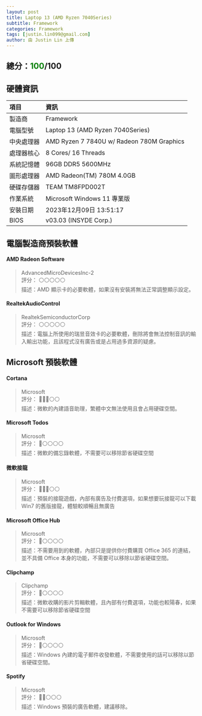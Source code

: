 ```yaml
---
layout: post
title: Laptop 13 (AMD Ryzen 7040Series)
subtitle: Framework
categories: Framework
tags: [justin.lin099@gmail.com]
author: 由 Justin Lin 上傳
---
```


<h2>總分：<font color="green">100</font>/100</h2>

## 硬體資訊

| 項目 | 資訊 |
| :------ | :--- |
| 製造商 | Framework |
| 電腦型號 | Laptop 13 (AMD Ryzen 7040Series) |
| 中央處理器 | AMD Ryzen 7 7840U w/ Radeon  780M Graphics |
| 處理器核心 | 8 Cores/ 16 Threads |
| 系統記憶體 | 96GB DDR5 5600MHz |
| 圖形處理器 | AMD Radeon(TM) 780M 4.0GB |
| 硬碟存儲器 | TEAM TM8FPD002T |
| 作業系統 | Microsoft Windows 11 專業版 |
| 安裝日期 | 2023年12月09日 13:51:17 |
| BIOS | v03.03 (INSYDE Corp.) |

## 電腦製造商預裝軟體
#### AMD Radeon Software
> AdvancedMicroDevicesInc-2  
> 評分： ⚪⚪⚪⚪⚪  
> 描述：AMD 顯示卡的必要軟體，如果沒有安裝將無法正常調整顯示設定。  

#### RealtekAudioControl
> RealtekSemiconductorCorp  
> 評分： ⚪⚪⚪⚪⚪  
> 描述：電腦上所使用的瑞昱音效卡的必要軟體，刪除將會無法控制音訊的輸入輸出功能，且該程式沒有廣告或是占用過多資源的疑慮。  

## Microsoft 預裝軟體
#### Cortana
> Microsoft  
> 評分： 🔴🔴🔴⚪⚪  
> 描述：微軟的內建語音助理，繁體中文無法使用且會占用硬碟空間。  

#### Microsoft Todos
> Microsoft  
> 評分： 🔴⚪⚪⚪⚪  
> 描述：微軟的備忘錄軟體，不需要可以移除節省硬碟空間  

#### 微軟接龍
> Microsoft  
> 評分： 🔴🔴🔴⚪⚪  
> 描述：預裝的接龍遊戲，內部有廣告及付費選項，如果想要玩接龍可以下載 Win7 的舊版接龍，體驗較順暢且無廣告  

#### Microsoft Office Hub
> Microsoft  
> 評分： 🔴⚪⚪⚪⚪  
> 描述：不需要用到的軟體，內部只是提供你付費購買 Office 365 的連結，並不具備 Office 本身的功能，不需要可以移除以節省硬碟空間。  

#### Clipchamp
> Clipchamp  
> 評分： 🔴⚪⚪⚪⚪  
> 描述：微軟收購的影片剪輯軟體，且內部有付費選項，功能也較陽春，如果不需要可以移除節省硬碟空間  

#### Outlook for Windows
> Microsoft  
> 評分： 🔴⚪⚪⚪⚪  
> 描述：Windows 內建的電子郵件收發軟體，不需要使用的話可以移除以節省硬碟空間。  

#### Spotify
> Microsoft  
> 評分： 🔴🔴⚪⚪⚪  
> 描述：Windows 預裝的廣告軟體，建議移除。  

